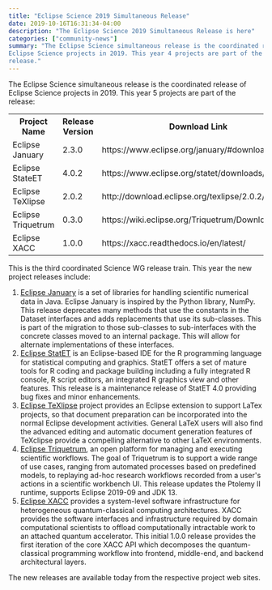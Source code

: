 ```yaml
---
title: "Eclipse Science 2019 Simultaneous Release"
date: 2019-10-16T16:31:34-04:00
description: "The Eclipse Science 2019 Simultaneous Release is here"
categories: ["community-news"]
summary: "The Eclipse Science simultaneous release is the coordinated release of
Eclipse Science projects in 2019. This year 4 projects are part of the
release."
---
```


<div>
The Eclipse Science simultaneous release is the coordinated release of
Eclipse Science projects in 2019. This year 5 projects are part of the
release:
<table>
<tr>
<th>Project Name</th><th>Release Version</th><th>Download Link</th>
</tr>
<tr><td>Eclipse January</td><td>2.3.0</td><td>https://www.eclipse.org/january/#download</td></tr>
<tr><td>Eclipse StateET</td><td>4.0.2</td><td>https://www.eclipse.org/statet/downloads/4.0.php</td></tr>
<tr><td>Eclipse TeXlipse</td><td>2.0.2</td><td>http://download.eclipse.org/texlipse/2.0.2/</td></tr>
<tr><td>Eclipse Triquetrum</td><td>0.3.0</td><td>https://wiki.eclipse.org/Triquetrum/Downloads</td></tr>
<tr><td>Eclipse XACC</td><td>1.0.0</td><td>https://xacc.readthedocs.io/en/latest/</td></tr>
</table>         
              
</div>

<div>
This is the third coordinated Science WG release train. This year the
new project releases include:
<ol>

<li>
<span style="font-size: 11pt; color: rgb(17, 85, 204); background-color: transparent; text-decoration-line: underline; vertical-align: baseline; white-space: pre-wrap;"><a href="https://www.eclipse.org/january">Eclipse January</a></span> is a set of libraries for handling scientific
numerical data in Java. Eclipse January is inspired by the Python
library, NumPy. This release deprecates many methods that use the
constants in the Dataset interfaces and adds replacements that use its
sub-classes. This is part of the migration to those sub-classes to
sub-interfaces with the concrete classes moved to an internal
package. This will allow for alternate implementations of these
interfaces.
</li>
<li>
<span style="font-size: 11pt; color: rgb(17, 85, 204); background-color: transparent; text-decoration-line: underline; vertical-align: baseline; white-space: pre-wrap;"><a href="https://www.eclipse.org/statet">Eclipse StatET</a></span> is an Eclipse-based IDE for the R programming language
for statistical computing and graphics. StatET offers a set of mature
tools for R coding and package building including a fully integrated R
console, R script editors, an integrated R graphics view and other
features. This release is a maintenance release of StatET 4.0
providing bug fixes and minor enhancements.
</li>
<li>
<span style="font-size: 11pt; color: rgb(17, 85, 204); background-color: transparent; text-decoration-line: underline; vertical-align: baseline; white-space: pre-wrap;"><a href="https://projects.eclipse.org/projects/science.texlipse">Eclipse TeXlipse</a></span> project provides an Eclipse extension to support LaTex projects, so that document preparation can be incorporated into the normal Eclipse development activities. General LaTeX users will also find the advanced editing and automatic document generation features of TeXclipse provide a compelling alternative to other LaTeX environments.
</li>
<li>
<span style="font-size: 11pt; color: rgb(17, 85, 204); background-color: transparent; text-decoration-line: underline; vertical-align: baseline; white-space: pre-wrap;"><a href="https://wiki.eclipse.org/Triquetrum">Eclipse Triquetrum</a></span>, an open platform for managing and executing
scientific workflows. The goal of Triquetrum is to support a wide
range of use cases, ranging from automated processes based on
predefined models, to replaying ad-hoc research workflows recorded
from a user's actions in a scientific workbench UI. This release
updates the Ptolemy II runtime, supports Eclipse 2019-09 and JDK 13.
</li>

<li>
<span style="font-size: 11pt; color: rgb(17, 85, 204); background-color: transparent; text-decoration-line: underline; vertical-align: baseline; white-space: pre-wrap;"><a href="https://xacc.readthedocs.io">Eclipse XACC</a></span> provides a system-level software infrastructure for
heterogeneous quantum-classical computing architectures. XACC provides
the software interfaces and infrastructure required by domain
computational scientists to offload computationally intractable work
to an attached quantum accelerator. This initial 1.0.0 release
provides the first iteration of the core XACC API which decomposes the
quantum-classical programming workflow into frontend, middle-end, and
backend architectural layers.
</li>
</ol>
<div>
The new releases are available today from the respective project web sites.
</div>